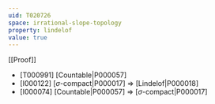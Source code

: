 ```yaml
---
uid: T020726
space: irrational-slope-topology
property: lindelof
value: true
---
```

[[Proof]]

* [T000991] [Countable|P000057]
* [I000122] [$\sigma$-compact|P000017] => [Lindelof|P000018]
* [I000074] [Countable|P000057] => [$\sigma$-compact|P000017]

